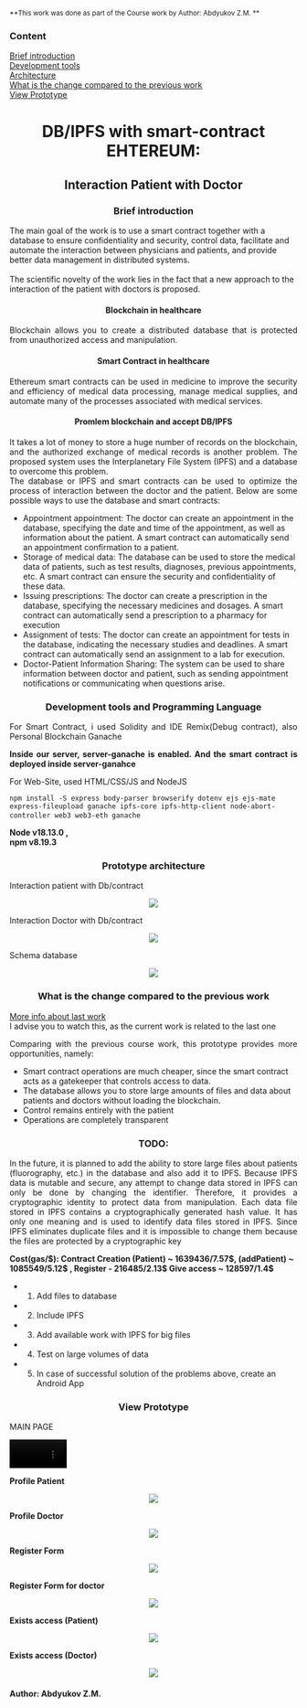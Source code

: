 <sub>**This work was done as part of the Course work by Author: Abdyukov Z.M. **</sub> 
<h3>Content</h3>

[Brief introduction](https://github.com/StrongerProgrammer7/Interaction_with_patients/tree/main#-brief-introduction-)<br>
[Development tools](https://github.com/StrongerProgrammer7/Interaction_with_patients/tree/main#development-tools-and-programming-language)<br>
[Architecture](https://github.com/StrongerProgrammer7/Interaction_with_patients/tree/main#prototype-architecture)<br>
[What is the change compared to the previous work](https://github.com/StrongerProgrammer7/Interaction_with_patients/tree/main#what-is-the-change-compared-to-the-previous-work)<br>
[View Prototype](https://github.com/StrongerProgrammer7/Interaction_with_patients/tree/main#-view-prototype-)

<div align="center">
<h1>DB/IPFS with smart-contract EHTEREUM:</h1>
<h2>Interaction Patient with Doctor </h2>
</div>
<div>
<h3 align="center"> Brief introduction </h3>
 <p>The main goal of the work is to use a smart contract together with a database to ensure confidentiality and security, control data, facilitate and automate the interaction between physicians and patients, and provide better data management in distributed systems.<br><br>
The scientific novelty of the work lies in the fact that a new approach to the interaction of the patient with doctors is proposed.</p>
    <h4 align="center">Blockchain in healthcare</h4>
    <p align="justify">Blockchain allows you to create a distributed database that is protected from unauthorized access and manipulation.</p>
    <h4 align="center">Smart Contract in healthcare</h4>
    <p align="justify">Ethereum smart contracts can be used in medicine to improve the security and efficiency of medical data processing, manage medical supplies, and automate many of the processes associated with medical services. </p>
     <h4 align="center">Promlem blockchain and accept DB/IPFS</h4>
    <p align="justify">It takes a lot of money to store a huge number of records on the blockchain, and the authorized exchange of medical records is another problem. The proposed system uses the Interplanetary File System (IPFS) and a database to overcome this problem.
<br>The database or IPFS and smart contracts can be used to optimize the process of interaction between the doctor and the patient. Below are some possible ways to use the database and smart contracts:
<ul>
  <li>Appointment appointment: The doctor can create an appointment in the database, specifying the date and time of the appointment, as well as information about the patient. A smart contract can automatically send an appointment confirmation to a patient.</li>
  <li>Storage of medical data: The database can be used to store the medical data of patients, such as test results, diagnoses, previous appointments, etc. A smart contract can ensure the security and confidentiality of these data.</li>
  <li>Issuing prescriptions: The doctor can create a prescription in the database, specifying the necessary medicines and dosages. A smart contract can automatically send a prescription to a pharmacy for execution</li>
  <li>Assignment of tests: The doctor can create an appointment for tests in the database, indicating the necessary studies and deadlines. A smart contract can automatically send an assignment to a lab for execution.</li>
  <li>Doctor-Patient Information Sharing: The system can be used to share information between doctor and patient, such as sending appointment notifications or communicating when questions arise.</li>
 </ul>
</p>
</div>

<div> 
<h3 align="center">Development tools and Programming Language</h3>
<p align="justify"> For Smart Contract, i used Solidity and IDE Remix(Debug contract), also Personal Blockchain Ganache</p>
<p align="justify"><strong>Inside our server, server-ganache is enabled. And the smart contract is deployed inside server-ganahce</strong></p>
<p align="justify"> For Web-Site, used HTML/CSS/JS and NodeJS</p>
<pre><code>npm install -S express body-parser browserify dotenv ejs ejs-mate express-fileupload ganache ipfs-core ipfs-http-client node-abort-controller web3 web3-eth ganache</code> </pre>
<p><b>Node v18.13.0 ,<br>npm v8.19.3</b></p>
</div>
<div>
<h3 align="center">Prototype architecture</h3>
<p>Interaction patient with Db/contract</p>
<p align="center"><img src="https://github.com/StrongerProgrammer7/Interaction_with_patients/assets/71569051/33d150e3-4a85-4ca3-b226-bd9ba120883a"></p>
<p>Interaction Doctor with Db/contract</p>
<p align="center"><img src="https://github.com/StrongerProgrammer7/Interaction_with_patients/assets/71569051/0af80b59-26b4-43f4-b587-f65ef5d656d4"></p>
<p>Schema database</p>
<p align="center"><img src="https://github.com/StrongerProgrammer7/Interaction_with_patients/assets/71569051/d04f90f2-a59c-4b10-8147-190346a434a0"></p>
</div>
<div>
<h3 align="center">What is the change compared to the previous work</h3>
 <p><a href="https://github.com/StrongerProgrammer7/SmartContractPatients.git"> More info about last work </a><br>
  <span>I advise you to watch this, as the current work is related to the last one</span></p>
<p align="justify">Comparing with the previous course work, this prototype provides more opportunities, namely:
 <ul>
  <li>Smart contract operations are much cheaper, since the smart contract acts as a gatekeeper that controls access to data.</li>
  <li>The database allows you to store large amounts of files and data about patients and doctors without loading the blockchain.</li>
  <li>Control remains entirely with the patient</li>
  <li>Operations are completely transparent</li><p>
</div>
<div>
<h3 align="center">TODO:</h3>
<p align="justify">
     In the future, it is planned to add the ability to store large files about patients (fluorography, etc.) in the database and also add it to IPFS. Because IPFS data is mutable and secure, any attempt to change data stored in IPFS can only be done by changing the identifier. Therefore, it provides a cryptographic identity to protect data from manipulation. Each data file stored in IPFS contains a cryptographically generated hash value. It has only one meaning and is used to identify data files stored in IPFS. Since IPFS eliminates duplicate files and it is impossible to change them because the files are protected by a cryptographic key</p>
<p> <strong>Cost(gas/$): Contract Creation (Patient) ~ 1639436/7.57$, (addPatient) ~ 1085549/5.12$ , Register - 216485/2.13$ Give access ~ 128597/1.4$</strong></p>
 
+ 1. Add files to database

+ 2. Include IPFS

+ 3. Add available work with IPFS for big files

+ 4. Test on large volumes of data

+ 5. In case of successful solution of the problems above, create an Android App

</div>
<div>
<h3 align="center"> View Prototype </h3>
<p align="left"> MAIN PAGE </p>
<video src='' width=100px autoplay></video>
 <p align="left"> <strong>Profile Patient</strong> </p>
<p align="center"><img src="https://github.com/StrongerProgrammer7/Interaction_with_patients/assets/71569051/8ff4a370-8ff6-4f18-b2b3-7d7886f2d3f8"></p>
 <p align="left"> <strong>Profile Doctor</strong></p>
<p align="center"><img src="https://github.com/StrongerProgrammer7/Interaction_with_patients/assets/71569051/9c1bab92-ec48-49be-8b2c-723ab1500361"></p>
 <p align="left"> <strong>Register Form</strong> </p>
<p align="center"><img src="https://github.com/StrongerProgrammer7/Interaction_with_patients/assets/71569051/db3c2fdf-98e2-4d27-89cd-6390d2bf84ad"></p>
 <p align="left"> <strong>Register Form for doctor</strong></p>
<p align="center"><img src="https://github.com/StrongerProgrammer7/Interaction_with_patients/assets/71569051/f7aea385-811d-4896-94cc-29f05a08dd60"></p>
 <p align="left"> <strong>Exists access (Patient)</strong> </p>
<p align="center"><img src="https://github.com/StrongerProgrammer7/Interaction_with_patients/assets/71569051/a9731d90-d889-4a13-a150-8de00cfabce6"></p>
 <p align="left"> <strong>Exists access (Doctor)</strong> </p>
<p align="center"><img src="https://github.com/StrongerProgrammer7/Interaction_with_patients/assets/71569051/27290612-23c5-4dc0-a13b-110f11e2fce1"></p>
</div>
<h4> Author: Abdyukov Z.M. </h4>

